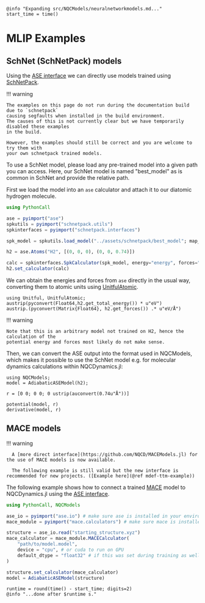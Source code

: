 ```@setup logging
@info "Expanding src/NQCModels/neuralnetworkmodels.md..."
start_time = time()
```

# MLIP Examples

## SchNet (SchNetPack) models

Using the [ASE interface](@ref) we can directly use models trained using
[SchNetPack](https://github.com/atomistic-machine-learning/schnetpack).

!!! warning

    The examples on this page do not run during the documentation build due to `schnetpack`
    causing segfaults when installed in the build environment.
    The causes of this is not currently clear but we have temporarily disabled these examples
    in the build.

    However, the examples should still be correct and you are welcome to try them with
    your own schnetpack trained models.

To use a SchNet model, please load any pre-trained model into a given path you can access.
Here, our SchNet model is named "best_model" as is common in SchNet and
provide the relative path.

First we load the model into an `ase` calculator and attach it to our diatomic
hydrogen molecule.

```julia
using PythonCall

ase = pyimport("ase")
spkutils = pyimport("schnetpack.utils")
spkinterfaces = pyimport("schnetpack.interfaces")

spk_model = spkutils.load_model("../assets/schnetpack/best_model"; map_location="cpu")

h2 = ase.Atoms("H2", [(0, 0, 0), (0, 0, 0.74)])

calc = spkinterfaces.SpkCalculator(spk_model, energy="energy", forces="forces")
h2.set_calculator(calc)
```

We can obtain the energies and forces from `ase` directly in the usual way, converting
them to atomic units using [UnitfulAtomic](https://github.com/sostock/UnitfulAtomic.jl).

```julia-repl
using Unitful, UnitfulAtomic;
austrip(pyconvert(Float64,h2.get_total_energy()) * u"eV")
austrip.(pyconvert(Matrix{Float64}, h2.get_forces()) .* u"eV/Å")
```

!!! warning

    Note that this is an arbitrary model not trained on H2, hence the calculation of the
    potential energy and forces most likely do not make sense.

Then, we can convert the ASE output into the format used in NQCModels,
which makes it possible to use the SchNet model e.g. for molecular dynamics calculations
within NQCDynamics.jl:

```julia-repl
using NQCModels;
model = AdiabaticASEModel(h2);

r = [0 0; 0 0; 0 ustrip(auconvert(0.74u"Å"))]

potential(model, r)
derivative(model, r)
```

## MACE models

!!! warning

      A [more direct interface](https://github.com/NQCD/MACEModels.jl) for the use of MACE models is now available. 

      The following example is still valid but the new interface is recommended for new projects. ([Example here](@ref mdef-ttm-example))

The following example shows how to connect a trained [MACE](https://github.com/ACEsuit/mace) model to NQCDynamics.jl using the [ASE interface](@ref).

```julia
using PythonCall, NQCModels

ase_io = pyimport("ase.io") # make sure ase is installed in your environment first
mace_module = pyimport("mace.calculators") # make sure mace is installed in your environment first

structure = ase_io.read("starting_structure.xyz")
mace_calculator = mace_module.MACECalculator(
    "path/to/model.model",
    device = "cpu", # or cuda to run on GPU
    default_dtype = "float32" # if this was set during training as well
)

structure.set_calculator(mace_calculator)
model = AdiabaticASEModel(structure)
```

```@setup logging
runtime = round(time() - start_time; digits=2)
@info "...done after $runtime s."
```
